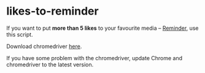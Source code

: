 # likes-to-reminder

If you want to put **more than 5 likes** to your favourite media – [Reminder](https://reminder.media/), use this script.

Download chromedriver [here](https://chromedriver.chromium.org/downloads).

If you have some problem with the chromedriver, update Сhrome and chromedriver to the latest version.
